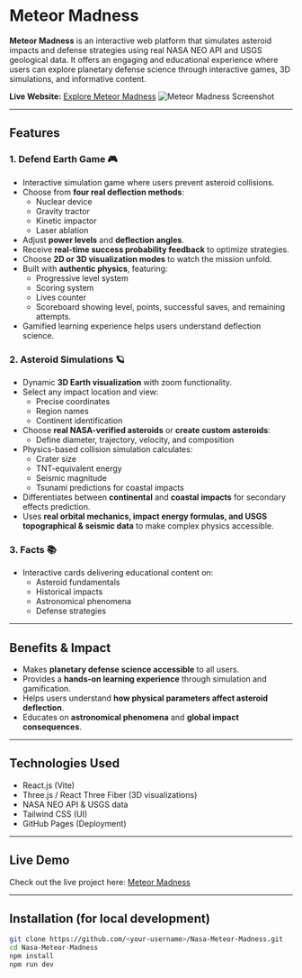 # Meteor Madness

**Meteor Madness** is an interactive web platform that simulates asteroid impacts and defense strategies using real NASA NEO API and USGS geological data. It offers an engaging and educational experience where users can explore planetary defense science through interactive games, 3D simulations, and informative content.

**Live Website:** [Explore Meteor Madness](https://hlakhaled.github.io/Nasa-Meteor-Madness/#/)
![Meteor Madness Screenshot](https://github.com/user-attachments/assets/d3b40c5c-8e19-41e7-a594-c91a04df52a6)

---

## Features

### 1. Defend Earth Game 🎮
- Interactive simulation game where users prevent asteroid collisions.
- Choose from **four real deflection methods**:
  - Nuclear device
  - Gravity tractor
  - Kinetic impactor
  - Laser ablation
- Adjust **power levels** and **deflection angles**.
- Receive **real-time success probability feedback** to optimize strategies.
- Choose **2D or 3D visualization modes** to watch the mission unfold.
- Built with **authentic physics**, featuring:
  - Progressive level system
  - Scoring system
  - Lives counter
  - Scoreboard showing level, points, successful saves, and remaining attempts.
- Gamified learning experience helps users understand deflection science.

### 2. Asteroid Simulations 🪐
- Dynamic **3D Earth visualization** with zoom functionality.
- Select any impact location and view:
  - Precise coordinates
  - Region names
  - Continent identification
- Choose **real NASA-verified asteroids** or **create custom asteroids**:
  - Define diameter, trajectory, velocity, and composition
- Physics-based collision simulation calculates:
  - Crater size
  - TNT-equivalent energy
  - Seismic magnitude
  - Tsunami predictions for coastal impacts
- Differentiates between **continental** and **coastal impacts** for secondary effects prediction.
- Uses **real orbital mechanics, impact energy formulas, and USGS topographical & seismic data** to make complex physics accessible.

### 3. Facts 📚
- Interactive cards delivering educational content on:
  - Asteroid fundamentals
  - Historical impacts
  - Astronomical phenomena
  - Defense strategies

---

## Benefits & Impact
- Makes **planetary defense science accessible** to all users.
- Provides a **hands-on learning experience** through simulation and gamification.
- Helps users understand **how physical parameters affect asteroid deflection**.
- Educates on **astronomical phenomena** and **global impact consequences**.

---

## Technologies Used
- React.js (Vite)
- Three.js / React Three Fiber (3D visualizations)
- NASA NEO API & USGS data
- Tailwind CSS (UI)
- GitHub Pages (Deployment)

---

## Live Demo
Check out the live project here: [Meteor Madness](https://hlakhaled.github.io/Nasa-Meteor-Madness/)

---

## Installation (for local development)
```bash
git clone https://github.com/<your-username>/Nasa-Meteor-Madness.git
cd Nasa-Meteor-Madness
npm install
npm run dev
